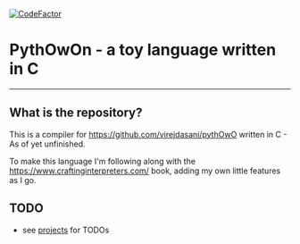 [![CodeFactor](https://www.codefactor.io/repository/github/ufifty50/pythowon-compiler/badge/master)](https://www.codefactor.io/repository/github/ufifty50/pythowon-compiler/overview/master)
# PythOwOn - a toy language written in C
------------------------------

## What is the repository?
This is a compiler for https://github.com/virejdasani/pythOwO written in C - As of yet unfinished.

To make this language I'm following along with the https://www.craftinginterpreters.com/ book, adding my own little features as I go.

## TODO
- see [projects](https://github.com/users/UFifty50/projects/1) for TODOs
